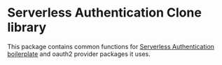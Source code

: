 # Serverless Authentication Clone library


This package contains common functions for [Serverless Authentication boilerplate](https://github.com/laardee/serverless-authentication-boilerplate) and oauth2 provider packages it uses.
